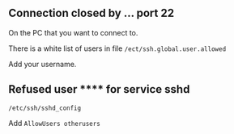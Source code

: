 ## Connection closed by **.**.**.** port 22

On the PC that you want to connect to.

There is a white list of users in file `/ect/ssh.global.user.allowed`

Add your username.

## Refused user **** for service sshd

`/etc/ssh/sshd_config`

Add `AllowUsers otherusers`


